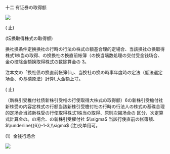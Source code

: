十二 有证券の取得额

![](https://www.nta.go.jp/tmp/5156a78b-9c31-4f46-a22e-db746c4f9740/images/14c7e52fc8ce22d138c211be6de996853de6d50ffdd4b87fa0149c63def3bf68.jpg)

( 止)

(坛换取得株式の取得额)

换社换条件定换换社の行時の行法の株式の额基合理的定場合、当該换社の换取得株式1株当の取得、の换换社の换直前帐簿（の换当端数処理の交付受金钱场合、金の控除金额换取得株式の数除算金の 3。

注本文の「换社债の换直前帐簿仙」、当换社の换の時事年度時の定法（低法選定场合、の基磷原法）計算L大金额上寸。

( 止)

（新株引受椎付社债新株引受椎の行使取得大株式の取得额）6の新株引受檐付社新株受の内容定株式の行额当該新株引受檐付社の行時の行法人の株式の基碟合理的定场合当該新株受の行使取得株式1株当の取得、原则次揭场合の 区分、次定算式計算金の。の場合、の新株引受權付社 $\\sigma$ 当該行使直前の帐簿额、 $\\underline{{6}}-1-3,\\sigma$ (注)交单用可。

(1）金钱行场合

![](https://www.nta.go.jp/tmp/5156a78b-9c31-4f46-a22e-db746c4f9740/images/dfab055dfa8f89085e810a1deaf00db78689339fd2941f0bde3a7dee3cfecb11.jpg)